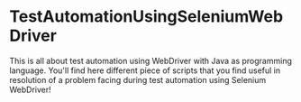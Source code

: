 TestAutomationUsingSeleniumWebDriver
====================================

This is all about test automation using WebDriver with Java as programming language. You'll find here different piece of scripts that you find useful in resolution of a problem facing during test automation using Selenium WebDriver!
